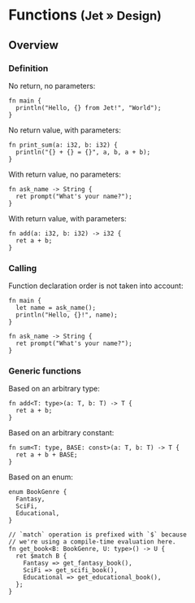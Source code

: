 # Functions <small>(Jet » Design)</small>

## Overview

### Definition

No return, no parameters:

```jet
fn main {
  println("Hello, {} from Jet!", "World");
}
```

No return value, with parameters:

```jet
fn print_sum(a: i32, b: i32) {
  println("{} + {} = {}", a, b, a + b);
}
```

With return value, no parameters:

```jet
fn ask_name -> String {
  ret prompt("What's your name?");
}
```

With return value, with parameters:

```jet
fn add(a: i32, b: i32) -> i32 {
  ret a + b;
}
```

### Calling

Function declaration order is not taken into account:

```jet
fn main {
  let name = ask_name();
  println("Hello, {}!", name);
}

fn ask_name -> String {
  ret prompt("What's your name?");
}
```

### Generic functions

Based on an arbitrary type:

```jet
fn add<T: type>(a: T, b: T) -> T {
  ret a + b;	
}
```

Based on an arbitrary constant:

```jet
fn sum<T: type, BASE: const>(a: T, b: T) -> T {
  ret a + b + BASE;
}
```

Based on an enum:

```jet
enum BookGenre {
  Fantasy,
  SciFi,
  Educational,
}

// `match` operation is prefixed with `$` because
// we're using a compile-time evaluation here.
fn get_book<B: BookGenre, U: type>() -> U {
  ret $match B {
	Fantasy => get_fantasy_book(),
	SciFi => get_scifi_book(),
	Educational => get_educational_book(),
  };
}
```